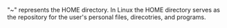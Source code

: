  "~" represents the HOME directory. In Linux the HOME directory serves as the repository for the user's personal files, direcotries, and programs.
